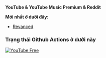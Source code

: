 **YouTube & YouTube Music Premium & Reddit**

**Mới nhất ở dưới đây:**
  - [Revanced](https://github.com/ReVanced/revanced-patches/releases/latest)

### Trạng thái Github Actions ở dưới này

[![YouTube Free](https://github.com/comico123/YouTube-v20/actions/workflows/patch.yml/badge.svg)](https://github.com/comico123/YouTube-v20/actions/workflows/patch.yml)

